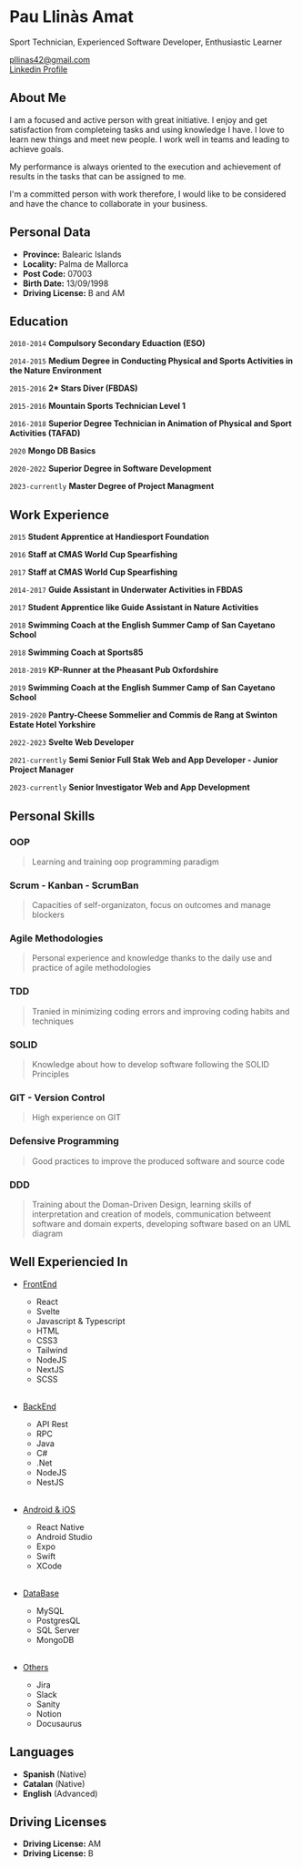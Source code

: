 # Pau Llinàs Amat

Sport Technician, Experienced Software Developer, Enthusiastic Learner

<div id="webaddress">
<a href="mailto:pllinas42@gmail.com">pllinas42@gmail.com</a>
</div>
<div id="webaddress">
<a href="https://www.linkedin.com/in/pau-llin%C3%A0s-1343a3124" target="_blank">Linkedin Profile</a>
</div>

## About Me
I am a focused and active person with great initiative. I enjoy and get satisfaction from completeing tasks and using knowledge I have. I love to learn new things and meet new people. I work well in teams and leading to achieve goals. 

My performance is always oriented to the execution and achievement of results in the tasks that can be assigned to me. 

I'm a committed person with work therefore, I would like to be considered and have the chance to collaborate in your business.


## Personal Data

*  __Province:__ Balearic Islands
* __Locality:__ Palma de Mallorca
* __Post Code:__ 07003
*  __Birth Date:__ 13/09/1998
*  __Driving License:__ B and AM


##  Education

`2010-2014`
__Compulsory Secondary Eduaction (ESO)__

`2014-2015`
__Medium Degree in Conducting Physical and Sports Activities in the Nature Environment__

`2015-2016`
__2* Stars Diver (FBDAS)__

`2015-2016`
__Mountain Sports Technician Level 1__

`2016-2018`
__Superior Degree Technician in Animation of Physical and Sport Activities (TAFAD)__

`2020`
__Mongo DB Basics__

`2020-2022` 
__Superior Degree in Software Development__

`2023-currently`
__Master Degree of Project Managment__


## Work Experience

`2015` 
__Student Apprentice at Handiesport Foundation__

`2016`
__Staff at CMAS World Cup Spearfishing__

`2017`
__Staff at CMAS World Cup Spearfishing__

`2014-2017`
__Guide Assistant in Underwater Activities in FBDAS__

`2017`
__Student Apprentice like Guide Assistant in Nature Activities__

`2018`
__Swimming Coach at the English Summer Camp of San Cayetano School__ 

`2018`
__Swimming Coach at Sports85__

`2018-2019`
__KP-Runner at the Pheasant Pub Oxfordshire__

`2019`
__Swimming Coach at the English Summer Camp of San Cayetano School__

`2019-2020`
__Pantry-Cheese Sommelier and Commis de Rang at Swinton Estate Hotel Yorkshire__

`2022-2023`
__Svelte Web Developer__

`2021-currently`
__Semi Senior Full Stak Web and App Developer - Junior Project Manager__

`2023-currently`
__Senior Investigator Web and App Development__

## Personal Skills

### __OOP__

> Learning and training oop programming paradigm

### __Scrum - Kanban - ScrumBan__

> Capacities of self-organizaton, focus on outcomes and manage blockers 

### __Agile Methodologies__

> Personal experience and knowledge thanks to the daily use and practice of agile methodologies

### __TDD__

> Tranied in minimizing coding errors and improving coding habits and techniques

### __SOLID__ 

> Knowledge about how to develop software following the SOLID Principles

### __GIT - Version Control__

> High experience on GIT

### __Defensive Programming__

> Good practices to improve the produced software and source code

### __DDD__

> Training about the Doman-Driven Design, learning skills of interpretation and creation of models, communication betweent software and domain experts, developing software based on an UML diagram

## Well Experiencied In

- <u>FrontEnd</u>
    - React
    - Svelte
    - Javascript & Typescript
    - HTML
    - CSS3
    - Tailwind
    - NodeJS
    - NextJS
    - SCSS

    </br>

- <u>BackEnd</u>
    - API Rest
    - RPC
    - Java
    - C#
    - .Net
    - NodeJS
    - NestJS

    </br>

- <u>Android & iOS</u>
    - React Native
    - Android Studio
    - Expo
    - Swift
    - XCode

    </br>

- <u>DataBase</u>
    - MySQL
    - PostgresQL
    - SQL Server
    - MongoDB

    </br>

- <u>Others</u>
    - Jira
    - Slack
    - Sanity
    - Notion
    - Docusaurus

## Languages

* __Spanish__ (Native)
* __Catalan__ (Native)
* __English__ (Advanced)

## Driving Licenses

* __Driving License:__ AM
* __Driving License:__ B
